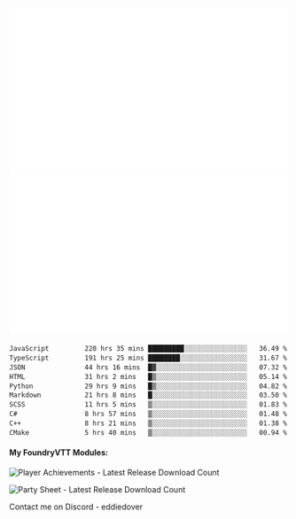 
![](https://raw.githubusercontent.com/eddiedover/ghstats/master/generated/overview.svg)
![](https://raw.githubusercontent.com/eddiedover/ghstats/master/generated/languages.svg)

<!--START_SECTION:waka-->

```txt
JavaScript         220 hrs 35 mins █████████░░░░░░░░░░░░░░░░   36.49 %
TypeScript         191 hrs 25 mins ████████░░░░░░░░░░░░░░░░░   31.67 %
JSON               44 hrs 16 mins  █▓░░░░░░░░░░░░░░░░░░░░░░░   07.32 %
HTML               31 hrs 2 mins   █▒░░░░░░░░░░░░░░░░░░░░░░░   05.14 %
Python             29 hrs 9 mins   █▒░░░░░░░░░░░░░░░░░░░░░░░   04.82 %
Markdown           21 hrs 8 mins   █░░░░░░░░░░░░░░░░░░░░░░░░   03.50 %
SCSS               11 hrs 5 mins   ▒░░░░░░░░░░░░░░░░░░░░░░░░   01.83 %
C#                 8 hrs 57 mins   ▒░░░░░░░░░░░░░░░░░░░░░░░░   01.48 %
C++                8 hrs 21 mins   ▒░░░░░░░░░░░░░░░░░░░░░░░░   01.38 %
CMake              5 hrs 40 mins   ▒░░░░░░░░░░░░░░░░░░░░░░░░   00.94 %
```

<!--END_SECTION:waka-->

#### My FoundryVTT Modules:

  ![Player Achievements - Latest Release Download Count](https://img.shields.io/badge/dynamic/json?label=Player%20Achievements%20-%20Downloads@latest&query=assets%5B1%5D.download_count&url=https%3A%2F%2Fapi.github.com%2Frepos%2FEddieDover%2Ffvtt-player-achievements%2Freleases%2Flatest)

  ![Party Sheet - Latest Release Download Count](https://img.shields.io/badge/dynamic/json?label=Party%20Sheet%20-%20Downloads@latest&query=assets%5B1%5D.download_count&url=https%3A%2F%2Fapi.github.com%2Frepos%2FEddieDover%2Ffvtt-party-sheet%2Freleases%2Flatest)

<a rel="me" href="https://techhub.social/@EddieDover"></a>

Contact me on Discord - eddiedover
